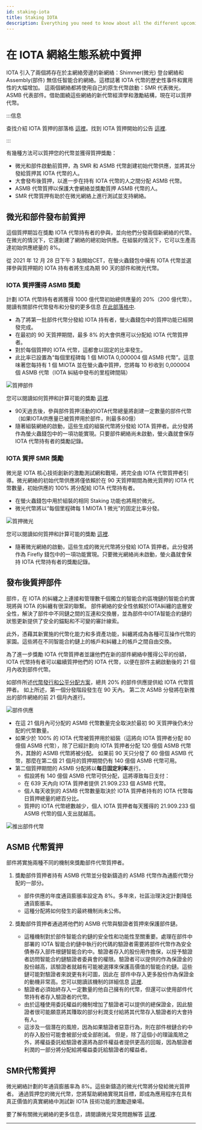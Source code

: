 ```yaml
---
id: staking-iota
title: Staking IOTA
description: Everything you need to know about all the different upcoming staking opportunities in IOTA, Assembly, and Shimmer network.
---
```


# 在 IOTA 網絡生態系統中質押


IOTA 引入了兩個將存在於主網絡旁邊的新網絡：Shimmer(微光) 登台網絡和 Assembly(部件) 無信任智能合約網絡。這標誌著 IOTA 代幣的歷史性事件和實用性的大幅增加。
這兩個網絡都將使用自己的原生代幣啟動：SMR 代表微光，ASMB 代表部件。借助圍繞這些網絡的新代幣經濟學和激勵結構，現在可以質押代幣。

:::信息

查找介紹 IOTA 質押的部落格 [這裡](https://blog.iota.org/introducing-iota-staking/)。找到 IOTA 質押開始的公告 [這裡](https://blog.iota.org/iota-staking-start/).

:::


有幾種方法可以質押您的代幣並獲得質押獎勵：
- 微光和部件啟動前質押，為 SMR 和 ASMB 代幣創建初始代幣供應，並將其分發給質押其 IOTA 代幣的人。
- 大會發布後質押，以進一步在持有 IOTA 代幣的人之間分配 ASMB 代幣。
- ASMB 代幣質押以保護大會網絡並獎勵質押 ASMB 代幣的人。
- SMR 代幣質押有助於在微光網絡上進行測試並支持網絡。

## 微光和部件發布前質押

這個質押期旨在獎勵 IOTA 代幣持有者的參與，並向他們分發兩個新網絡的代幣。在微光的情況下，它還創建了網絡的總初始供應。在組裝的情況下，它可以生產高達初始供應總量的 8%。

從 2021 年 12 月 28 日下午 3 點開始CET，在螢火蟲錢包中擁有 IOTA 代幣並選擇參與質押期的 IOTA 持有者將生成為期 90 天的部件和微光代幣。

### IOTA 質押獲得 ASMB 獎勵

計劃 IOTA 代幣持有者將獲得 1000 億代幣初始總供應量的 20%（200 億代幣）。閱讀有關部件代幣發布和分發的更多信息 [在此部落格中](https://blog.assembly.sc/assembly-fair-launch-token-distribution/).
- 為了將第一批部件代幣分發給 IOTA 持有者，螢火蟲錢包中的質押功能已經開發完成。
- 在最初的 90 天質押期間，最多 8% 的大會供應可以分配給 IOTA 代幣質押者。
- 對於每個質押的 IOTA 代幣，這都會以固定的比率發生。
- 此比率已設置為“每個里程碑每 1 個 MIOTA 0,000004 個 ASMB 代幣”。這意味著您每持有 1 個 MIOTA 並在螢火蟲中質押，您將每 10 秒收到 0,000004 個 ASMB 代幣（IOTA 糾結中發布的里程碑間隔）

![質押部件](/img/learn/iota-token/assembly-staking.png)

 您可以閱讀如何質押和計算可能的獎勵 [這裡](https://assembly.sc/stake).
- 90天過去後，參與部件質押活動的IOTA代幣總量將創建一定數量的部件代幣（如果IOTA供應量已被質押用於部件，則最多80億）
- 隨著組裝網絡的啟動，這些生成的組裝代幣將分發給 IOTA 質押者。此分發將作為螢火蟲錢包中的一項功能實現。只要部件網絡尚未啟動，螢火蟲就會保存 IOTA 代幣持有者的獎勵記錄。

### IOTA 質押 SMR 獎勵

微光是 IOTA 核心技術創新的激勵測試網和戰場，將完全由 IOTA 代幣質押者引導。微光網絡的初始代幣供應將僅依賴於在 90 天質押期間為微光質押的 IOTA 代幣數量，初始供應的 100% 將分配給 IOTA 代幣持有者。

- 在螢火蟲錢包中用於組裝的相同 Staking 功能也將用於微光。
- 微光代幣將以“每個里程碑每 1 MIOTA 1 微光”的固定比率分發。

![質押微光](/img/learn/iota-token/shimmer-staking.png)

您可以閱讀如何質押和計算可能的獎勵 [這裡](https://shimmer.network/claim).
- 隨著微光網絡的啟動，這些生成的微光代幣將分發給 IOTA 質押者。此分發將作為 Firefly 錢包中的一項功能實現。只要微光網絡尚未啟動，螢火蟲就會保持 IOTA 代幣持有者的獎勵記錄。

## 發布後質押部件

部件，在 IOTA 的糾纏之上連接和管理數千個獨立的智能合約區塊鏈的智能合約實現將與 IOTA 的糾纏有很深的聯繫。 部件網絡的安全性依賴於IOTA糾纏的底層安全性，解決了部件中不同鏈之間的互連和交換層，並為部件中IOTA智能合約鏈的狀態更新提供了安全的錨點和不可變的審計線索。

此外，憑藉其新實施的代幣化能力和多資產功能，糾纏將成為各種可互操作代幣的家園。這些將在不同智能合約鏈上的帳戶和糾纏上的帳戶之間自由交換。

為了進一步獎勵 IOTA 代幣質押者並讓他們在新的部件網絡中獲得公平的份額，IOTA 代幣持有者可以繼續質押他們的 IOTA 代幣，以便在部件主網啟動後的 21 個月內收到部件代幣。

如部件所述[代幣發行和公平分配方案](https://blog.assembly.sc/assembly-fair-launch-token-distribution/)，總共 20% 的部件供應提供給 IOTA 代幣質押者。
如上所述，第一個分發階段發生在 90 天內。
第二次 ASMB 分發將在新推出的部件網絡的前 21 個月內進行。

![部件供應](/img/learn/iota-token/assembly-supply.png)

- 在這 21 個月內可分配的 ASMB 代幣數量完全取決於最初 90 天質押後仍未分配的代幣數量。
- 如果少於 100% 的 IOTA 代幣被質押用於組裝（這將向 IOTA 質押者分配 80 億個 ASMB 代幣），除了已經計劃向 IOTA 質押者分配 120 億個 ASMB 代幣外，其餘的 ASMB 代幣將被分配。
如果前 90 天只分發了 60 億個 ASMB 代幣，那麼在第二個 21 個月的質押期間仍有 140 億個 ASMB 代幣可用。
- 第二個質押期間的 ASMB 分配將以**每日固定利率**進行。.
    - 假設將有 140 億個 ASMB 代幣可供分配，這將導致每日支付： 
    - 在 639 天內向 IOTA 質押者提供 21.909.233 個 ASMB 代幣。
    - 個人每天收到的 ASMB 代幣數量取決於 IOTA 質押者持有的 IOTA 代幣每日質押總量的總百分比。
    - 質押的 IOTA 代幣總數越少，個人 IOTA 質押者每天獲得的 21.909.233 個 ASMB 代幣的個人支出就越高。

![推出部件代幣](/img/learn/iota-token/assembly-token-release.png)

## ASMB 代幣質押

部件將實施兩種不同的機制來獎勵部件代幣質押者。
1. 獎勵部件質押者持有 ASMB 代幣並分發新鑄造的 ASMB 代幣作為通膨代幣分配的一部分。
    - 部件供應的年度通貨膨脹率設定為 8%。多年來，社區治理決定計劃降低通貨膨脹率。
    - 這種分配將如何發生的最終機制尚未公佈。

2. 獎勵部件質押者通過將他們的 ASMB 代幣與驗證者質押來保護部件鏈。
    - 這種機制對於部件智能合約鏈的安全性和功能性至關重要。處理在部件中部署的 IOTA 智能合約鏈中執行的代碼的驗證者需要將部件代幣作為安全債券存入部件根鏈智能合約中。驗證者存入的股份用作擔保，以授予驗證者訪問智能合約鏈驗證者委員會的權限。驗證者可以提供的作為保證金的股份越高，該驗證者就越有可能被選擇來保護高價值的智能合約鏈。這些鏈可能對驗證者來說更有利可圖，因此在 部件中存入更多股份作為保證金的動機非常高。您可以閱讀該機制的詳細信息 [這裡](https://blog.assembly.sc/meet-assembly-2-validators-and-committees/).
    - 驗證者必須始終存入一定數量的他自己擁有的代幣，但還可以使用部件代幣持有者存入驗證者的代幣。
    - 由於這種使用委託權益的機制增加了驗證者可以提供的總保證金，因此驗證者很可能願意將其賺取的部分利潤支付給將其代幣存入驗證者的大會持有人。
    - 這涉及一個潛在的風險，因為如果驗證者惡意行為，則在部件根鏈合約中的存入股份可能會被部分或全部削減。 但是，除了這個小的理論風險之外，將權益委託給驗證者還將為部件權益者提供更高的回報，因為驗證者利潤的一部分將分配給將權益委託給驗證者的權益者。

## SMR代幣質押

微光網絡計劃的年通貨膨脹率為 8%。這些新鑄造的微光代幣將分發給微光質押者。
通過質押您的微光代幣，您將幫助網絡實現其目標，即成為應用程序在具有真正價值的真實網絡中測試新 IOTA 技術功能的激勵遊樂場。

要了解有關微光網絡的更多信息，請閱讀微光常見問題解答 [這裡](https://shimmer.network/faqs).


---
